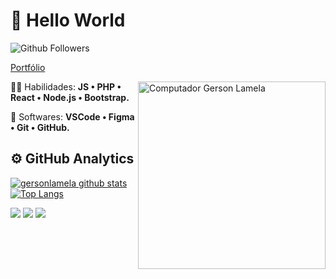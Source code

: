 # 👋 Hello World
![Github Followers](https://img.shields.io/github/followers/gersonlamela?label=Follow&style=social)

<a href="https://portfolio-gersonlamela.vercel.app/">Portfólio</a>

<img src="https://raw.githubusercontent.com/MicaelliMedeiros/micaellimedeiros/master/image/computer-illustration.png" min-width="300px" max-width="300px" width="300px" align="right" alt="Computador Gerson Lamela">

<p align="left">
  🦸‍♂️ Habilidades: <strong>JS • PHP • React • Node.js • Bootstrap.</strong>
</p>

<p align="left">
  💼 Softwares: <strong>VSCode • Figma • Git • GitHub.</strong>
</p>

## ⚙️  GitHub Analytics

[![gersonlamela github stats](https://github-readme-stats.vercel.app/api?username=gersonlamela&show_icons=true&hide=issues,contribs)](https://github.com/anuraghazra/github-readme-stats)
[![Top Langs](https://github-readme-stats.vercel.app/api/top-langs/?username=gersonlamela&layout=compact)](https://github.com/anuraghazra/github-readme-stats)

<p align="left">
  <a href="https://www.instagram.com/gerson_eva_/" alt="Instagram">
  <img src="https://img.shields.io/badge/-Instagram-E1306C?style=for-the-badge&logo=instagram&logoColor=white&https://www.instagram.com/gerson_eva_/"/></a>
  
  <a href="https://www.linkedin.com/in/gersonlamela/" alt="Linkedin">
  <img src="https://img.shields.io/badge/-Linkedin-0e76a8?style=for-the-badge&logo=Linkedin&logoColor=white&https://www.linkedin.com/in/gersonlamela/" /></a>

 <a href="mailto:gersonlamela7@gmail.com">
  <img src="https://img.shields.io/badge/-Gmail-FD1D1D?style=for-the-badge&logo=Gmail&logoColor=white&link=#"></a>
</p>  

